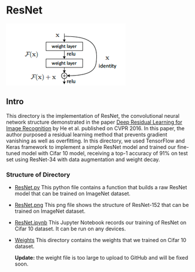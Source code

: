 # ResNet

![paper.png](paper.png)

## Intro

This directory is the implementation of ResNet, the convolutional neural network structure demonstrated in the
paper [Deep Residual Learning for Image Recognition](https://arxiv.org/pdf/1512.03385.pdf) by He et al. published on
CVPR 2016. In this paper, the author purposed a residual learning method that prevents gradient vanishing as well as
overfitting. In this directory, we used TensorFlow and Keras framework to implement a simple ResNet model and trained
our fine-tuned model with Cifar 10 model, receiving a top-1 accuracy of 91% on test set using ResNet-34 with data augmentation and weight decay.

### Structure of Directory

- [ResNet.py](ResNet.py)
  This python file contains a function that builds a raw ResNet model that can be trained on ImageNet dataset.
- [ResNet.png](ResNet-152.png)
  This png file shows the structure of ResNet-152 that can be trained on ImageNet dataset.
- [ResNet.ipynb](ResNet.ipynb)
  This Jupyter Notebook records our training of ResNet on Cifar 10 dataset. It can be run on any devices.
- [Weights](weights)
  This directory contains the weights that we trained on Cifar 10 dataset.

  **Update:** the weight file is too large to upload to GitHub and will be fixed soon.